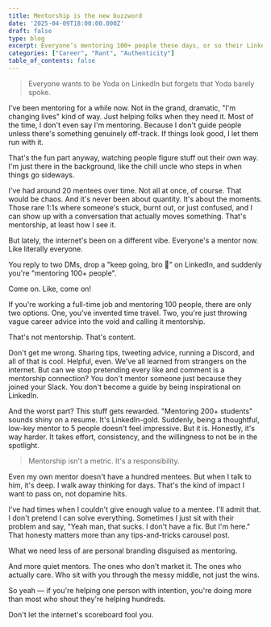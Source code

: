 ```yaml
---
title: Mentorship is the new buzzword
date: '2025-04-09T18:00:00.000Z'
draft: false
type: blog
excerpt: Everyone’s mentoring 100+ people these days, or so their LinkedIn says. But real mentorship isn’t about reach; it’s about being there when it actually matters.
categories: ["Career", "Rant", "Authenticity"]
table_of_contents: false
---
```


> Everyone wants to be Yoda on LinkedIn but forgets that Yoda barely spoke.

I've been mentoring for a while now. Not in the grand, dramatic, "I'm changing lives" kind of way. Just helping folks when they need it. Most of the time, I don't even say I'm mentoring. Because I don't guide people unless there's something genuinely off-track. If things look good, I let them run with it.

That's the fun part anyway, watching people figure stuff out their own way. I'm just there in the background, like the chill uncle who steps in when things go sideways.

I've had around 20 mentees over time. Not all at once, of course. That would be chaos. And it's never been about quantity. It's about the moments. Those rare 1:1s where someone's stuck, burnt out, or just confused, and I can show up with a conversation that actually moves something. That's mentorship, at least how I see it.

But lately, the internet's been on a different vibe. Everyone's a mentor now. Like literally everyone.

You reply to two DMs, drop a "keep going, bro 💪" on LinkedIn, and suddenly you're "mentoring 100+ people".

Come on. Like, come on!

If you're working a full-time job and mentoring 100 people, there are only two options. One, you've invented time travel. Two, you're just throwing vague career advice into the void and calling it mentorship.

That's not mentorship. That's content.

Don't get me wrong. Sharing tips, tweeting advice, running a Discord, and all of that is cool. Helpful, even. We've all learned from strangers on the internet. But can we stop pretending every like and comment is a mentorship connection? You don't mentor someone just because they joined your Slack. You don't become a guide by being inspirational on LinkedIn.

And the worst part? This stuff gets rewarded. "Mentoring 200+ students" sounds shiny on a resume. It's LinkedIn-gold. Suddenly, being a thoughtful, low-key mentor to 5 people doesn't feel impressive. But it is. Honestly, it's way harder. It takes effort, consistency, and the willingness to not be in the spotlight.

> Mentorship isn't a metric. It's a responsibility.

Even my own mentor doesn't have a hundred mentees. But when I talk to him, it's deep. I walk away thinking for days. That's the kind of impact I want to pass on, not dopamine hits.

I've had times when I couldn't give enough value to a mentee. I'll admit that. I don't pretend I can solve everything. Sometimes I just sit with their problem and say, "Yeah man, that sucks. I don't have a fix. But I'm here." That honesty matters more than any tips-and-tricks carousel post.

What we need less of are personal branding disguised as mentoring.

And more quiet mentors. The ones who don't market it. The ones who actually care. Who sit with you through the messy middle, not just the wins.

So yeah — if you're helping one person with intention, you're doing more than most who shout they're helping hundreds.

Don't let the internet's scoreboard fool you.
